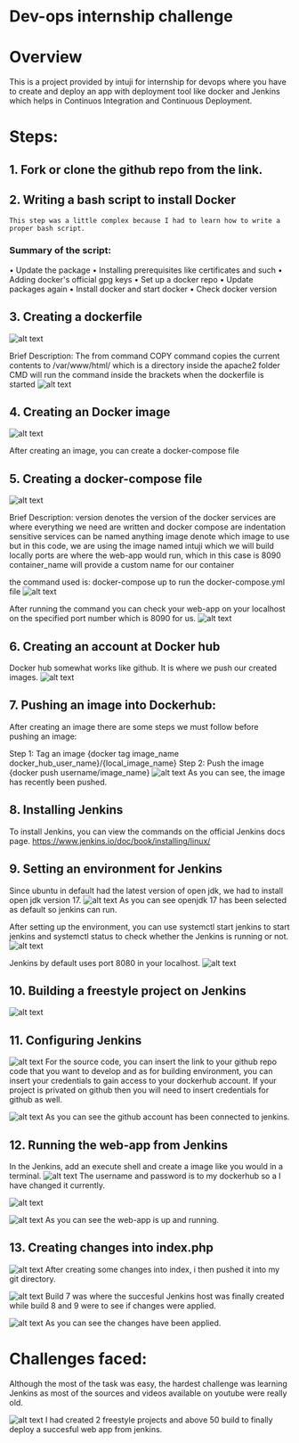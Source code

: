 # Dev-ops internship challenge

# Overview
This is a project provided by intuji for internship for devops where you have to create and deploy an app with deployment tool like docker and Jenkins which helps in Continuos Integration and Continuous Deployment.

# Steps:

## 1. Fork or clone the github repo from the link.

## 2. Writing a bash script to install Docker
    This step was a little complex because I had to learn how to write a proper bash script.

### Summary of the script:
• Update the package
• Installing prerequisites like certificates and such
• Adding docker's official gpg keys
• Set up a docker repo
• Update packages again
• Install docker and start docker
• Check docker version

## 3. Creating a dockerfile
![alt text](image.png)

Brief Description:
The from command
COPY command copies the current contents to /var/www/html/ which is a directory inside the apache2 folder
CMD will run the command inside the brackets when the dockerfile is started
![alt text](image/image-1.png)

## 4. Creating an Docker image

![alt text](image/image-2.png)

After creating an image, you can create a docker-compose file

## 5. Creating a docker-compose file

![alt text](image/image-3.png)

Brief Description:
version denotes the version of the docker
services are where everything we need are written and docker compose are indentation sensitive
services can be named anything
image denote which image to use but in this code, we are using the image named intuji which we will build locally
ports are where the web-app would run, which in this case is 8090
container_name will provide a custom name for our container

the command used is: docker-compose up to run the docker-compose.yml file
![alt text](image/image-4.png)

After running the command you can check your web-app on your localhost on the specified port number which is 8090 for us.
![alt text](image/image-5.png)

## 6. Creating an account at Docker hub

Docker hub somewhat works like github. It is where we push our created images.
![alt text](image/image-6.png)

## 7. Pushing an image into Dockerhub:

After creating an image there are some steps we must follow before pushing an image:

Step 1: Tag an image {docker tag image_name docker_hub_user_name}/{local_image_name}
Step 2: Push the image {docker push username/image_name}
![alt text](image/image-7.png)
As you can see, the image has recently been pushed.

## 8. Installing Jenkins

To install Jenkins, you can view the commands on the official Jenkins docs page.
https://www.jenkins.io/doc/book/installing/linux/

## 9. Setting an environment for Jenkins

Since ubuntu in default had the latest version of open jdk, we had to install open jdk version 17.
![alt text](image/image-8.png)
As you can see openjdk 17 has been selected as default so jenkins can run.

After setting up the environment, you can use systemctl start jenkins to start jenkins and systemctl status to check whether the Jenkins is running or not.
![alt text](image/image-9.png)

Jenkins by default uses port 8080 in your localhost.
![alt text](image/image-10.png)

## 10. Building a freestyle project on Jenkins

![alt text](image/image-11.png)

## 11. Configuring Jenkins
![alt text](image/image-12.png)
For the source code, you can insert the link to your github repo code that you want to develop and as for building environment, you can insert your credentials to gain access to your dockerhub account. If your project is privated on github then you will need to insert credentials for github as well.

![alt text](image/image-13.png)
As you can see the github account has been connected to jenkins.


## 12. Running the web-app from Jenkins

In the Jenkins, add an execute shell and create a image like you would in a terminal.
![alt text](image/image-17.png)
The username and password is to my dockerhub so a I have changed it currently.


![alt text](image/image-14.png)

![alt text](image/image-16.png)
As you can see the web-app is up and running.


## 13. Creating changes into index.php 

![alt text](image/image-19.png)
After creating some changes into index, i then pushed it into my git directory.


![alt text](image/image-20.png)
Build 7 was where the succesful Jenkins host was finally created while build 8 and 9 were to see if changes were applied.

![alt text](image/image-21.png)
As you can see the changes have been applied.

# Challenges faced:
Although the most of the task was easy, the hardest challenge was learning Jenkins as most of the sources and videos available on youtube were really old.

![alt text](image/image-18.png)
I had created 2 freestyle projects and above 50 build to finally deploy a succesful web app from jenkins.
